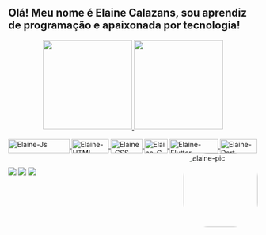 ## Olá! Meu nome é Elaine Calazans, sou aprendiz de programação e apaixonada por tecnologia!
<div align="center">
  <a href="https://github.com/ElaineCalazans">
  <img height="180em" src="https://github-readme-stats.vercel.app/api?username=ElaineCalazans&show_icons=true&theme=tokyonight&include_all_commits=true&count_private=true"/>
  <img height="180em" src="https://github-readme-stats.vercel.app/api/top-langs/?username=ElaineCalazans&layout=compact&langs_count=7&theme=tokyonight"/>
</div>
  
<div style="display: inline_block"><br>
<img align="center" alt="Elaine-Js" height="28" width="124" src="https://img.shields.io/badge/JavaScript-F7DF1E?style=for-the-badge&logo=javascript&logoColor=black">
<img align="center" alt="Elaine-HTML" loading="lazy" height="28" width="75" src="https://img.shields.io/badge/HTML-239120?style=for-the-badge&logo=html5&logoColor=white">
<img align="center" alt="Elaine-CSS" loading="lazy" height="28" width="64" src="https://img.shields.io/badge/CSS-239120?&style=for-the-badge&logo=css3&logoColor=white">
<img align="center" alt="Elaine-C" loading="lazy" height="28" width="47" src="https://img.shields.io/badge/C-00599C?style=for-the-badge&logo=c&logoColor=white">
<img align="center" alt="Elaine-Flutter" loading="lazy" height="28" width="98" src="https://img.shields.io/badge/Flutter-02569B?style=for-the-badge&logo=flutter&logoColor=white">
<img align="center" alt="Elaine-Dart" loading="lazy" height="28" width="75"src="https://img.shields.io/badge/Dart-0175C2?style=for-the-badge&logo=dart&logoColor=white">
 <img align="right" alt="Elaine-pic" height="150" style="border-radius:50px;" src="https://media.discordapp.net/attachments/983125130605633576/983125262717825054/download20220600184157.png?width=452&height=452">
</div>
  
  ##
 
<div> 
  <a href="https://instagram.com/elainecalazans" target="_blank"><img src="https://img.shields.io/badge/-Instagram-%23E4405F?style=for-the-badge&logo=instagram&logoColor=white" target="_blank"></a>
  <a href="mailto:elainecalazans14@gmail.com" target="_blank"><img src="https://img.shields.io/badge/Gmail-D14836?style=for-the-badge&logo=gmail&logoColor=white" target="_blank"></a>
  <a href="https://www.linkedin.com/in/elaine-calazans-318932197" target="_blank"><img src="https://img.shields.io/badge/-LinkedIn-%230077B5?style=for-the-badge&logo=linkedin&logoColor=white" target="_blank"></a> 
 
 
 
</div>
